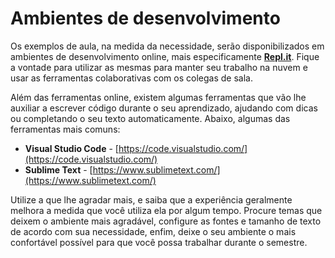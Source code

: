 # Ambientes de desenvolvimento

Os exemplos de aula, na medida da necessidade, serão disponibilizados em ambientes de desenvolvimento online, mais especificamente [**Repl.it**](https://repl.it/). Fique a vontade para utilizar as mesmas para manter seu trabalho na nuvem e usar as ferramentas colaborativas com os colegas de sala.

Além das ferramentas online, existem algumas ferramentas que vão lhe auxiliar a escrever código durante o seu aprendizado, ajudando com dicas ou completando o seu texto automaticamente. Abaixo, algumas das ferramentas mais comuns:

* **Visual Studio Code** - [https://code.visualstudio.com/](https://code.visualstudio.com/)
* **Sublime Text** - [https://www.sublimetext.com/](https://www.sublimetext.com/)

Utilize a que lhe agradar mais, e saiba que a experiência geralmente melhora a medida que você utiliza ela por algum tempo. Procure temas que deixem o ambiente mais agradável, configure as fontes e tamanho de texto de acordo com sua necessidade, enfim, deixe o seu ambiente o mais confortável possível para que você possa trabalhar durante o semestre.
